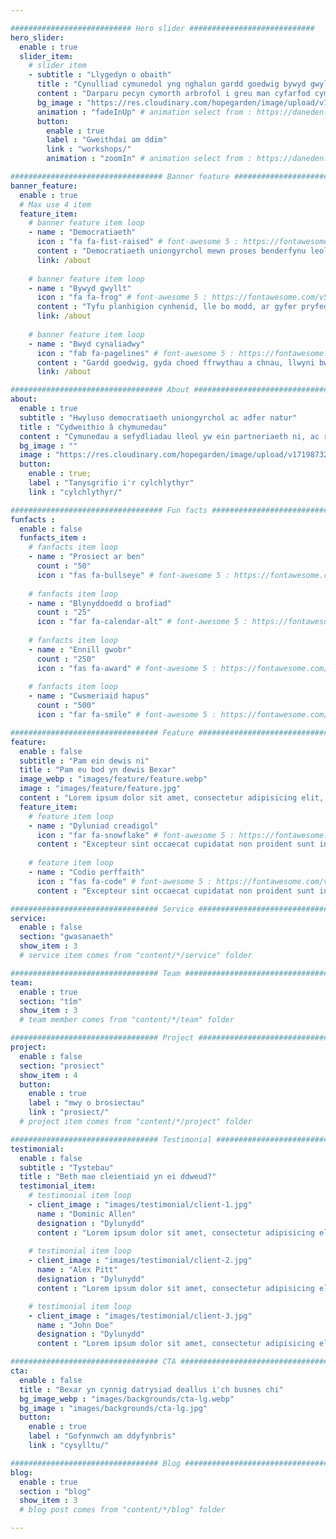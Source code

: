 ```yaml
---

########################### Hero slider ############################
hero_slider:
  enable : true
  slider_item:
    # slider item
    - subtitle : "Llygedyn o obaith"
      title : "Cynulliad cymunedol yng nghalon gardd goedwig bywyd gwyllt"
      content : "Darparu pecyn cymorth arbrofol i greu man cyfarfod cymunedol wedi'i amgylchynu â gardd bywyd gwyllt gynhyrchiol sy'n ffynnu. Wedi'i lleoli yng ngogledd Sir Benfro."
      bg_image : "https://res.cloudinary.com/hopegarden/image/upload/v1719872235/elephant-garlic-flower-169.jpg"
      animation : "fadeInUp" # animation select from : https://daneden.github.io/animate.css/
      button:
        enable : true
        label : "Gweithdai am ddim"
        link : "workshops/"
        animation : "zoomIn" # animation select from : https://daneden.github.io/animate.css/

################################## Banner feature ############################
banner_feature:
  enable : true
  # Max use 4 item
  feature_item:
    # banner feature item loop
    - name : "Democratiaeth"
      icon : "fa fa-fist-raised" # font-awesome 5 : https://fontawesome.com/v5/search
      content : "Democratiaeth uniongyrchol mewn proses benderfynu leol yw Cynulliad Cymunedol"
      link: /about
      
    # banner feature item loop
    - name : "Bywyd gwyllt"
      icon : "fa fa-frog" # font-awesome 5 : https://fontawesome.com/v5/search
      content : "Tyfu planhigion cynhenid, lle bo modd, ar gyfer pryfed, gan greu cynefin i bawb"
      link: /about
      
    # banner feature item loop
    - name : "Bwyd cynaliadwy"
      icon : "fab fa-pagelines" # font-awesome 5 : https://fontawesome.com/v5/search
      content : "Gardd goedwig, gyda choed ffrwythau a chnau, llwyni bwytadwy a llysiau lluosflwydd"
      link: /about

################################## About ####################################
about:
  enable : true
  subtitle : "Hwyluso democratiaeth uniongyrchol ac adfer natur"
  title : "Cydweithio â chymunedau"
  content : "Cymunedau a sefydliadau lleol yw ein partneriaeth ni, ac ry'n ni'n cydweithio i greu nid dim ond gardd gymunedol ond pecyn cymorth i bawb sydd am greu eu gofod eu hunain i hwyluso democratiaeth uniongyrchol ac i adfer natur.<br>Mae'r gwaith hwn ar y gweill, cofrestrwch i gael ein cylchlythyr ac i glywed am hynt y prosiect."
  bg_image : ""
  image : "https://res.cloudinary.com/hopegarden/image/upload/v1719873215/231012-red-apple.jpg"
  button:
    enable : true;
    label : "Tanysgrifio i'r cylchlythyr"
    link : "cylchlythyr/"

################################## Fun facts ###############################
funfacts :
  enable : false
  funfacts_item :
    # fanfacts item loop
    - name : "Prosiect ar ben"
      count : "50"
      icon : "fas fa-bullseye" # font-awesome 5 : https://fontawesome.com/v5/search
      
    # fanfacts item loop
    - name : "Blynyddoedd o brofiad"
      count : "25"
      icon : "far fa-calendar-alt" # font-awesome 5 : https://fontawesome.com/v5/search
      
    # fanfacts item loop
    - name : "Ennill gwobr"
      count : "250"
      icon : "fas fa-award" # font-awesome 5 : https://fontawesome.com/v5/search
      
    # fanfacts item loop
    - name : "Cwsmeriaid hapus"
      count : "500"
      icon : "far fa-smile" # font-awesome 5 : https://fontawesome.com/v5/search

################################# Feature ############################################
feature:
  enable : false
  subtitle : "Pam ein dewis ni"
  title : "Pam eu bod yn dewis Bexar"
  image_webp : "images/feature/feature.webp"
  image : "images/feature/feature.jpg"
  content : "Lorem ipsum dolor sit amet, consectetur adipisicing elit, sed do eius tempor incididunt ut labore."
  feature_item:
    # feature item loop
    - name : "Dyluniad creadigol"
      icon : "far fa-snowflake" # font-awesome 5 : https://fontawesome.com/v5/search
      content : "Excepteur sint occaecat cupidatat non proident sunt in culpa qui officia."
      
    # feature item loop
    - name : "Codio perffaith"
      icon : "fas fa-code" # font-awesome 5 : https://fontawesome.com/v5/search
      content : "Excepteur sint occaecat cupidatat non proident sunt in culpa qui officia."

################################# Service ############################################
service:
  enable : false
  section: "gwasanaeth"
  show_item : 3
  # service item comes from "content/*/service" folder

################################# Team ##############################################
team:
  enable : true
  section: "tîm"
  show_item : 3
  # team member comes from "content/*/team" folder

################################# Project ############################################
project:
  enable : false
  section: "prosiect"
  show_item : 4
  button:
    enable : true
    label : "mwy o brosiectau"
    link : "prosiect/"
  # project item comes from "content/*/project" folder

################################# Testimonial #########################################
testimonial:
  enable : false
  subtitle : "Tystebau"
  title : "Beth mae cleientiaid yn ei ddweud?"
  testimonial_item:
    # testimonial item loop
    - client_image : "images/testimonial/client-1.jpg"
      name : "Dominic Allen"
      designation : "Dylunydd"
      content : "Lorem ipsum dolor sit amet, consectetur adipisicing elit sed eiusmod tempor incididunt ut labore dolore magna aliqua.enim ad minim veniam.quis nostrud exercitation ullamco laboris nis aliquip ex ea commodo consequat. duis aute irure dolor in reprehen."
      
    # testimonial item loop
    - client_image : "images/testimonial/client-2.jpg"
      name : "Alex Pitt"
      designation : "Dylunydd"
      content : "Lorem ipsum dolor sit amet, consectetur adipisicing elit sed eiusmod tempor incididunt ut labore dolore magna aliqua.enim ad minim veniam.quis nostrud exercitation ullamco laboris nis aliquip ex ea commodo consequat. duis aute irure dolor in reprehen."

    # testimonial item loop
    - client_image : "images/testimonial/client-3.jpg"
      name : "John Doe"
      designation : "Dylunydd"
      content : "Lorem ipsum dolor sit amet, consectetur adipisicing elit sed eiusmod tempor incididunt ut labore dolore magna aliqua.enim ad minim veniam.quis nostrud exercitation ullamco laboris nis aliquip ex ea commodo consequat. duis aute irure dolor in reprehen."

################################# CTA ################################################
cta:
  enable : false
  title : "Bexar yn cynnig datrysiad deallus i'ch busnes chi"
  bg_image_webp : "images/backgrounds/cta-lg.webp"
  bg_image : "images/backgrounds/cta-lg.jpg"
  button:
    enable : true
    label : "Gofynnwch am ddyfynbris"
    link : "cysylltu/"

################################# Blog ################################################
blog:
  enable : true
  section : "blog"
  show_item : 3
  # blog post comes from "content/*/blog" folder

---
```

